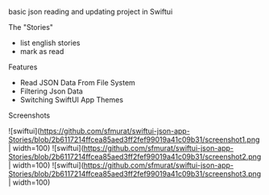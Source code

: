 basic json reading and updating project in Swiftui 

The "Stories"

- list english stories
- mark as read

Features

- Read JSON Data From File System
- Filtering Json Data
- Switching SwiftUI App Themes

Screenshots

![swiftui](https://github.com/sfmurat/swiftui-json-app-Stories/blob/2b6117214ffcea85aed3ff2fef99019a41c09b31/screenshot1.png | width=100)
![swiftui](https://github.com/sfmurat/swiftui-json-app-Stories/blob/2b6117214ffcea85aed3ff2fef99019a41c09b31/screenshot2.png | width=100)
![swiftui](https://github.com/sfmurat/swiftui-json-app-Stories/blob/2b6117214ffcea85aed3ff2fef99019a41c09b31/screenshot3.png | width=100)
